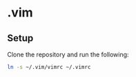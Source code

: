 # .vim

## Setup
Clone the repository and run the following:

```bash
ln -s ~/.vim/vimrc ~/.vimrc
```